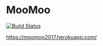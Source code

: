 # MooMoo

[![Build Status](https://travis-ci.org/Megatvini/MooServer.svg?branch=master)](https://travis-ci.org/Megatvini/MooServer)

https://moomoo2017.herokuapp.com/
